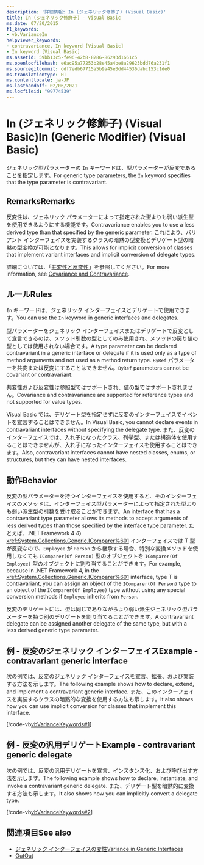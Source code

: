 ```yaml
---
description: '詳細情報: In (ジェネリック修飾子) (Visual Basic)'
title: In (ジェネリック修飾子) - Visual Basic
ms.date: 07/20/2015
f1_keywords:
- vb.VarianceIn
helpviewer_keywords:
- contravariance, In keyword [Visual Basic]
- In keyword [Visual Basic]
ms.assetid: 59bb13c5-fe96-42b8-8286-86293d1661c5
ms.openlocfilehash: e6ac95a77253b28e45a4be8a29623bdd76a231f1
ms.sourcegitcommit: ddf7edb67715a5b9a45e3dd44536dabc153c1de0
ms.translationtype: HT
ms.contentlocale: ja-JP
ms.lasthandoff: 02/06/2021
ms.locfileid: "99774539"
---
```

# <a name="in-generic-modifier-visual-basic"></a><span data-ttu-id="fbe09-103">In (ジェネリック修飾子) (Visual Basic)</span><span class="sxs-lookup"><span data-stu-id="fbe09-103">In (Generic Modifier) (Visual Basic)</span></span>

<span data-ttu-id="fbe09-104">ジェネリック型パラメーターの `In` キーワードは、型パラメーターが反変であることを指定します。</span><span class="sxs-lookup"><span data-stu-id="fbe09-104">For generic type parameters, the `In` keyword specifies that the type parameter is contravariant.</span></span>

## <a name="remarks"></a><span data-ttu-id="fbe09-105">Remarks</span><span class="sxs-lookup"><span data-stu-id="fbe09-105">Remarks</span></span>

<span data-ttu-id="fbe09-106">反変性は、ジェネリック パラメーターによって指定された型よりも弱い派生型を使用できるようにする機能です。</span><span class="sxs-lookup"><span data-stu-id="fbe09-106">Contravariance enables you to use a less derived type than that specified by the generic parameter.</span></span> <span data-ttu-id="fbe09-107">これにより、バリアント インターフェイスを実装するクラスの暗黙の型変換とデリゲート型の暗黙の型変換が可能となります。</span><span class="sxs-lookup"><span data-stu-id="fbe09-107">This allows for implicit conversion of classes that implement variant interfaces and implicit conversion of delegate types.</span></span>

<span data-ttu-id="fbe09-108">詳細については、「[共変性と反変性](../../programming-guide/concepts/covariance-contravariance/index.md)」を参照してください。</span><span class="sxs-lookup"><span data-stu-id="fbe09-108">For more information, see [Covariance and Contravariance](../../programming-guide/concepts/covariance-contravariance/index.md).</span></span>

## <a name="rules"></a><span data-ttu-id="fbe09-109">ルール</span><span class="sxs-lookup"><span data-stu-id="fbe09-109">Rules</span></span>

<span data-ttu-id="fbe09-110">`In` キーワードは、ジェネリック インターフェイスとデリゲートで使用できます。</span><span class="sxs-lookup"><span data-stu-id="fbe09-110">You can use the `In` keyword in generic interfaces and delegates.</span></span>
  
<span data-ttu-id="fbe09-111">型パラメーターをジェネリック インターフェイスまたはデリゲートで反変として宣言できるのは、メソッド引数の型としてのみ使用され、メソッドの戻り値の型としては使用されない場合です。</span><span class="sxs-lookup"><span data-stu-id="fbe09-111">A type parameter can be declared contravariant in a generic interface or delegate if it is used only as a type of method arguments and not used as a method return type.</span></span> <span data-ttu-id="fbe09-112">`ByRef` パラメーターを共変または反変にすることはできません。</span><span class="sxs-lookup"><span data-stu-id="fbe09-112">`ByRef` parameters cannot be covariant or contravariant.</span></span>

<span data-ttu-id="fbe09-113">共変性および反変性は参照型ではサポートされ、値の型ではサポートされません。</span><span class="sxs-lookup"><span data-stu-id="fbe09-113">Covariance and contravariance are supported for reference types and not supported for value types.</span></span>

<span data-ttu-id="fbe09-114">Visual Basic では、デリゲート型を指定せずに反変のインターフェイスでイベントを宣言することはできません。</span><span class="sxs-lookup"><span data-stu-id="fbe09-114">In Visual Basic, you cannot declare events in contravariant interfaces without specifying the delegate type.</span></span> <span data-ttu-id="fbe09-115">また、反変のインターフェイスでは、入れ子になったクラス、列挙型、または構造体を使用することはできませんが、入れ子になったインターフェイスを使用することはできます。</span><span class="sxs-lookup"><span data-stu-id="fbe09-115">Also, contravariant interfaces cannot have nested classes, enums, or structures, but they can have nested interfaces.</span></span>

## <a name="behavior"></a><span data-ttu-id="fbe09-116">動作</span><span class="sxs-lookup"><span data-stu-id="fbe09-116">Behavior</span></span>

<span data-ttu-id="fbe09-117">反変の型パラメーターを持つインターフェイスを使用すると、そのインターフェイスのメソッドは、インターフェイス型パラメーターによって指定された型よりも弱い派生型の引数を受け取ることができます。</span><span class="sxs-lookup"><span data-stu-id="fbe09-117">An interface that has a contravariant type parameter allows its methods to accept arguments of less derived types than those specified by the interface type parameter.</span></span> <span data-ttu-id="fbe09-118">たとえば、.NET Framework 4 の <xref:System.Collections.Generic.IComparer%601> インターフェイスでは T 型が反変なので、`Employee` が `Person` から継承する場合、特別な変換メソッドを使用しなくても `IComparer(Of Person)` 型のオブジェクトを `IComparer(Of Employee)` 型のオブジェクトに割り当てることができます。</span><span class="sxs-lookup"><span data-stu-id="fbe09-118">For example, because in .NET Framework 4, in the <xref:System.Collections.Generic.IComparer%601> interface, type T is contravariant, you can assign an object of the `IComparer(Of Person)` type to an object of the `IComparer(Of Employee)` type without using any special conversion methods if `Employee` inherits from `Person`.</span></span>

<span data-ttu-id="fbe09-119">反変のデリゲートには、型は同じでありながらより弱い派生ジェネリック型パラメーターを持つ別のデリゲートを割り当てることができます。</span><span class="sxs-lookup"><span data-stu-id="fbe09-119">A contravariant delegate can be assigned another delegate of the same type, but with a less derived generic type parameter.</span></span>

## <a name="example---contravariant-generic-interface"></a><span data-ttu-id="fbe09-120">例 - 反変のジェネリック インターフェイス</span><span class="sxs-lookup"><span data-stu-id="fbe09-120">Example - contravariant generic interface</span></span>

<span data-ttu-id="fbe09-121">次の例では、反変のジェネリック インターフェイスを宣言、拡張、および実装する方法を示します。</span><span class="sxs-lookup"><span data-stu-id="fbe09-121">The following example shows how to declare, extend, and implement a contravariant generic interface.</span></span> <span data-ttu-id="fbe09-122">また、このインターフェイスを実装するクラスの暗黙的な変換を使用する方法も示します。</span><span class="sxs-lookup"><span data-stu-id="fbe09-122">It also shows how you can use implicit conversion for classes that implement this interface.</span></span>

[!code-vb[vbVarianceKeywords#1](~/samples/snippets/visualbasic/VS_Snippets_VBCSharp/vbvariancekeywords/vb/module1.vb#1)]

## <a name="example---contravariant-generic-delegate"></a><span data-ttu-id="fbe09-123">例 - 反変の汎用デリゲート</span><span class="sxs-lookup"><span data-stu-id="fbe09-123">Example - contravariant generic delegate</span></span>

<span data-ttu-id="fbe09-124">次の例では、反変の汎用デリゲートを宣言、インスタンス化、および呼び出す方法を示します。</span><span class="sxs-lookup"><span data-stu-id="fbe09-124">The following example shows how to declare, instantiate, and invoke a contravariant generic delegate.</span></span> <span data-ttu-id="fbe09-125">また、デリゲート型を暗黙的に変換する方法も示します。</span><span class="sxs-lookup"><span data-stu-id="fbe09-125">It also shows how you can implicitly convert a delegate type.</span></span>

[!code-vb[vbVarianceKeywords#2](~/samples/snippets/visualbasic/VS_Snippets_VBCSharp/vbvariancekeywords/vb/module1.vb#2)]

## <a name="see-also"></a><span data-ttu-id="fbe09-126">関連項目</span><span class="sxs-lookup"><span data-stu-id="fbe09-126">See also</span></span>

- [<span data-ttu-id="fbe09-127">ジェネリック インターフェイスの変性</span><span class="sxs-lookup"><span data-stu-id="fbe09-127">Variance in Generic Interfaces</span></span>](../../programming-guide/concepts/covariance-contravariance/variance-in-generic-interfaces.md)
- [<span data-ttu-id="fbe09-128">Out</span><span class="sxs-lookup"><span data-stu-id="fbe09-128">Out</span></span>](out-generic-modifier.md)

